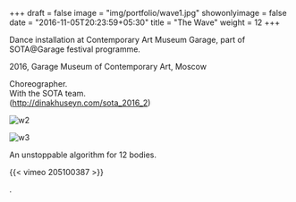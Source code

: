 +++
draft = false
image = "img/portfolio/wave1.jpg"
showonlyimage = false
date = "2016-11-05T20:23:59+05:30"
title = "The Wave"
weight = 12
+++

Dance installation at Contemporary Art Museum Garage, part of SOTA@Garage festival programme.  

2016, Garage Museum of Contemporary Art, Moscow

<!--more-->

Choreographer.  
With the SOTA team.  
(http://dinakhuseyn.com/sota_2016_2)

![w2][1]

![w3][2]  

An unstoppable algorithm for 12 bodies.

{{< vimeo 205100387 >}}  

.  


[2]: /img/portfolio/wave2.jpg
[1]: /img/portfolio/wave3.jpg

